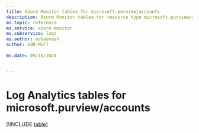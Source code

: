 ```yaml
---
title: Azure Monitor tables for microsoft.purview/accounts
description: Azure Monitor tables for resource type microsoft.purview/accounts
ms.topic: reference
ms.service: azure-monitor
ms.subservice: logs
ms.author: edbaynash
author: EdB-MSFT
   
ms.date: 09/16/2024


---
```


# Log Analytics tables for microsoft.purview/accounts  

[!INCLUDE [table](~/reusable-content/ce-skilling/azure/includes/azure-monitor/reference/tables/microsoft-purview_accounts-include.md)]

